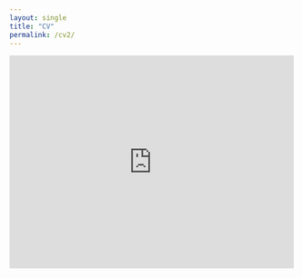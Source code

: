 ```yaml
---
layout: single
title: "CV"
permalink: /cv2/
---
```

<embed src="https://drive.google.com/viewerng/viewer?embedded=true&url=https://github.com/Adrian-Ng/cv/raw/master/cv.pdf" width="500" height="375">